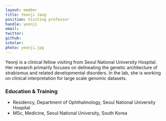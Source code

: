 ```yaml
---
layout: member
title: Yeonji Jang
position: Visiting professor
handle: yeonji
email:
twitter:
github: 
scholar: 
photo: yeonji.jpg
---
```


  Yeonji is a clinical fellow visiting from Seoul National University Hospital. Her research primarily focuses on delineating the genetic architecture of strabismus and related developmental disorders. In the lab, she is working on clinical interpretation for large scale genomic datasets. 


### Education & Training
- Residency, Department of Ophthalmology, Seoul National University Hospital
- MSc, Medicine, Seoul National University, South Korea